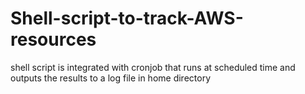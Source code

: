 # Shell-script-to-track-AWS-resources
shell script is integrated with cronjob that runs at scheduled time and outputs the results to a log file in home directory
